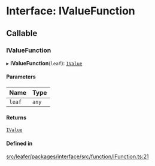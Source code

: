 # Interface: IValueFunction

## Callable

### IValueFunction

▸ **IValueFunction**(`leaf`): [`IValue`](../modules.md#ivalue)

#### Parameters

| Name | Type |
| :------ | :------ |
| `leaf` | `any` |

#### Returns

[`IValue`](../modules.md#ivalue)

#### Defined in

[src/leafer/packages/interface/src/function/IFunction.ts:21](https://github.com/leaferjs/leafer/blob/e3d29379fa30ec6414b4ee45872fc9fd9c3f2178/packages/interface/src/function/IFunction.ts#L21)
